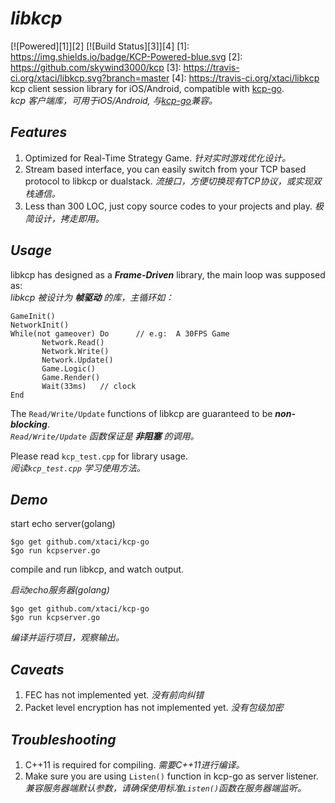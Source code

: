 # ***libkcp***
[![Powered][1]][2] [![Build Status][3]][4]
[1]: https://img.shields.io/badge/KCP-Powered-blue.svg
[2]: https://github.com/skywind3000/kcp
[3]: https://travis-ci.org/xtaci/libkcp.svg?branch=master
[4]: https://travis-ci.org/xtaci/libkcp
kcp client session library for iOS/Android, compatible with [kcp-go](https://github.com/xtaci/kcp-go).    
*kcp 客户端库，可用于iOS/Android, 与[kcp-go](https://github.com/xtaci/kcp-go)兼容。*        

## ***Features***
1. Optimized for Real-Time Strategy Game.    *针对实时游戏优化设计。*
2. Stream based interface, you can easily switch from your TCP based protocol to libkcp or dualstack.   *流接口，方便切换现有TCP协议，或实现双栈通信。*
3. Less than 300 LOC, just copy source codes to your projects and play.    *极简设计，拷走即用。*

## ***Usage***
libkcp has designed as a ***Frame-Driven*** library, the main loop was supposed as:       
*libkcp 被设计为* ***帧驱动*** *的库，主循环如：*     
```
GameInit()
NetworkInit()
While(not gameover) Do      // e.g:  A 30FPS Game
       Network.Read()
       Network.Write()
       Network.Update()
       Game.Logic()
       Game.Render()
       Wait(33ms)   // clock
End
```

The ```Read/Write/Update``` functions of libkcp are guaranteed to be ***non-blocking***.       
*```Read/Write/Update``` 函数保证是* ***非阻塞*** *的调用。*       

Please read ```kcp_test.cpp``` for library usage.        
*阅读```kcp_test.cpp``` 学习使用方法。*   

## ***Demo***
start echo server(golang)       
```
$go get github.com/xtaci/kcp-go
$go run kcpserver.go
```   
compile and run libkcp, and watch output.      

*启动echo服务器(golang)*       
```
$go get github.com/xtaci/kcp-go
$go run kcpserver.go
```   
*编译并运行项目，观察输出。*        

## ***Caveats***
1. FEC has not implemented yet. *没有前向纠错*
2. Packet level encryption has not implemented yet. *没有包级加密*
   
## ***Troubleshooting***
1. C++11 is required for compiling.    *需要C++11进行编译。*       
2. Make sure you are using ```Listen()``` function in kcp-go as server listener.   *兼容服务器端默认参数，请确保使用标准```Listen()```函数在服务器端监听。*
